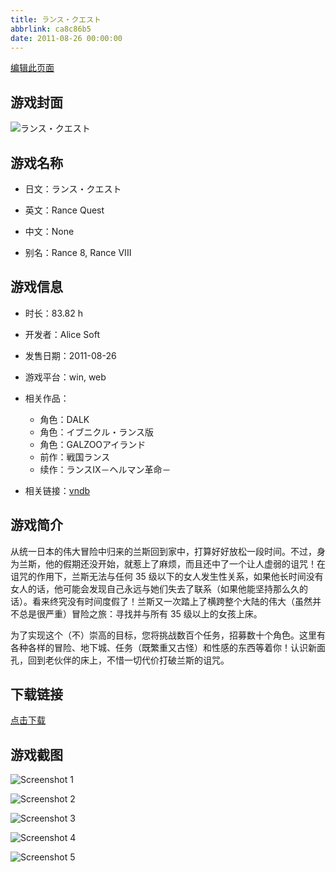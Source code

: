 ```yaml
---
title: ランス・クエスト
abbrlink: ca8c86b5
date: 2011-08-26 00:00:00
---
```

[编辑此页面](https://github.com/ACG-3/ADV3-source/blob/main/source/_posts/games/%E3%83%A9%E3%83%B3%E3%82%B9%E3%83%BB%E3%82%AF%E3%82%A8%E3%82%B9%E3%83%88.md)

## 游戏封面

![ランス・クエスト](https%3A//pan.timero.xyz/onedrive/img_lib_001/%E3%83%A9%E3%83%B3%E3%82%B9%E3%83%BB%E3%82%AF%E3%82%A8%E3%82%B9%E3%83%88_cover.avif)


## 游戏名称

- 日文：ランス・クエスト
- 英文：Rance Quest
- 中文：None

- 别名：Rance 8, Rance VIII


## 游戏信息

- 时长：83.82 h
- 开发者：Alice Soft
- 发售日期：2011-08-26
- 游戏平台：win, web
- 相关作品：
   - 角色：DALK
   - 角色：イブニクル・ランス版
   - 角色：GALZOOアイランド
   - 前作：戦国ランス
   - 续作：ランスIX－ヘルマン革命－

- 相关链接：[vndb](https://vndb.org/v6985)


## 游戏简介

从统一日本的伟大冒险中归来的兰斯回到家中，打算好好放松一段时间。不过，身为兰斯，他的假期还没开始，就惹上了麻烦，而且还中了一个让人虚弱的诅咒！在诅咒的作用下，兰斯无法与任何 35 级以下的女人发生性关系，如果他长时间没有女人的话，他可能会发现自己永远与她们失去了联系（如果他能坚持那么久的话）。看来终究没有时间度假了！兰斯又一次踏上了横跨整个大陆的伟大（虽然并不总是很严重）冒险之旅：寻找并与所有 35 级以上的女孩上床。

为了实现这个（不）崇高的目标，您将挑战数百个任务，招募数十个角色。这里有各种各样的冒险、地下城、任务（既繁重又古怪）和性感的东西等着你！认识新面孔，回到老伙伴的床上，不惜一切代价打破兰斯的诅咒。




## 下载链接

[点击下载](https://pan.timero.xyz/onedrive/adv_lib_001/%E3%83%A9%E3%83%B3%E3%82%B9%E3%83%BB%E3%82%AF%E3%82%A8%E3%82%B9%E3%83%88)


## 游戏截图


![Screenshot 1](https%3A//pan.timero.xyz/onedrive/img_lib_001/%E3%83%A9%E3%83%B3%E3%82%B9%E3%83%BB%E3%82%AF%E3%82%A8%E3%82%B9%E3%83%88_Screenshot_1.avif)

![Screenshot 2](https%3A//pan.timero.xyz/onedrive/img_lib_001/%E3%83%A9%E3%83%B3%E3%82%B9%E3%83%BB%E3%82%AF%E3%82%A8%E3%82%B9%E3%83%88_Screenshot_2.avif)

![Screenshot 3](https%3A//pan.timero.xyz/onedrive/img_lib_001/%E3%83%A9%E3%83%B3%E3%82%B9%E3%83%BB%E3%82%AF%E3%82%A8%E3%82%B9%E3%83%88_Screenshot_3.avif)

![Screenshot 4](https%3A//pan.timero.xyz/onedrive/img_lib_001/%E3%83%A9%E3%83%B3%E3%82%B9%E3%83%BB%E3%82%AF%E3%82%A8%E3%82%B9%E3%83%88_Screenshot_4.avif)

![Screenshot 5](https%3A//pan.timero.xyz/onedrive/img_lib_001/%E3%83%A9%E3%83%B3%E3%82%B9%E3%83%BB%E3%82%AF%E3%82%A8%E3%82%B9%E3%83%88_Screenshot_5.avif)

